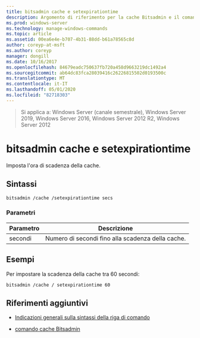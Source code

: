 ```yaml
---
title: bitsadmin cache e setexpirationtime
description: Argomento di riferimento per la cache Bitsadmin e il comando setexpirationtime, che imposta l'ora di scadenza della cache.
ms.prod: windows-server
ms.technology: manage-windows-commands
ms.topic: article
ms.assetid: 00ea6e4e-b707-4b31-88dd-b61a78565c8d
author: coreyp-at-msft
ms.author: coreyp
manager: dongill
ms.date: 10/16/2017
ms.openlocfilehash: 84679eadc750637fb720a458d9663219dc1492a4
ms.sourcegitcommit: ab64dc83fca28039416c26226815502d0193500c
ms.translationtype: MT
ms.contentlocale: it-IT
ms.lasthandoff: 05/01/2020
ms.locfileid: "82718303"
---
```

> Si applica a: Windows Server (canale semestrale), Windows Server 2019, Windows Server 2016, Windows Server 2012 R2, Windows Server 2012

# <a name="bitsadmin-cache-and-setexpirationtime"></a>bitsadmin cache e setexpirationtime

Imposta l'ora di scadenza della cache.

## <a name="syntax"></a>Sintassi

```
bitsadmin /cache /setexpirationtime secs
```

### <a name="parameters"></a>Parametri

| Parametro | Descrizione |
| -------------- | -------------- |
| secondi | Numero di secondi fino alla scadenza della cache. |

## <a name="examples"></a>Esempi

Per impostare la scadenza della cache tra 60 secondi:

```
bitsadmin /cache / setexpirationtime 60
```

## <a name="additional-references"></a>Riferimenti aggiuntivi

- [Indicazioni generali sulla sintassi della riga di comando](command-line-syntax-key.md)

- [comando cache Bitsadmin](bitsadmin-cache.md)
